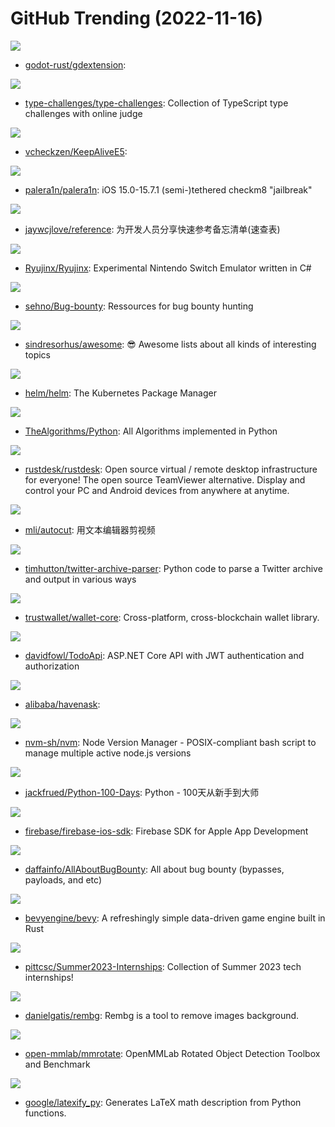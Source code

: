 # GitHub Trending (2022-11-16)

![](https://img.shields.io/badge/Rust-New%2055-green?style=flat-square&logo=appveyor)
- [godot-rust/gdextension](https://github.com/godot-rust/gdextension): 

![](https://img.shields.io/badge/TypeScript-New%20272-green?style=flat-square&logo=appveyor)
- [type-challenges/type-challenges](https://github.com/type-challenges/type-challenges): Collection of TypeScript type challenges with online judge

![](https://img.shields.io/badge/Shell-New%2059-green?style=flat-square&logo=appveyor)
- [vcheckzen/KeepAliveE5](https://github.com/vcheckzen/KeepAliveE5): 

![](https://img.shields.io/badge/Shell-New%20132-green?style=flat-square&logo=appveyor)
- [palera1n/palera1n](https://github.com/palera1n/palera1n): iOS 15.0-15.7.1 (semi-)tethered checkm8 "jailbreak"

![](https://img.shields.io/badge/CSS-New%20403-green?style=flat-square&logo=appveyor)
- [jaywcjlove/reference](https://github.com/jaywcjlove/reference): 为开发人员分享快速参考备忘清单(速查表)

![](https://img.shields.io/badge/C%23-New%20191-green?style=flat-square&logo=appveyor)
- [Ryujinx/Ryujinx](https://github.com/Ryujinx/Ryujinx): Experimental Nintendo Switch Emulator written in C#

![](https://img.shields.io/badge/none-New%2057-green?style=flat-square&logo=appveyor)
- [sehno/Bug-bounty](https://github.com/sehno/Bug-bounty): Ressources for bug bounty hunting

![](https://img.shields.io/badge/none-New%20221-green?style=flat-square&logo=appveyor)
- [sindresorhus/awesome](https://github.com/sindresorhus/awesome): 😎 Awesome lists about all kinds of interesting topics

![](https://img.shields.io/badge/Go-New%2041-green?style=flat-square&logo=appveyor)
- [helm/helm](https://github.com/helm/helm): The Kubernetes Package Manager

![](https://img.shields.io/badge/Python-New%20161-green?style=flat-square&logo=appveyor)
- [TheAlgorithms/Python](https://github.com/TheAlgorithms/Python): All Algorithms implemented in Python

![](https://img.shields.io/badge/Rust-New%20162-green?style=flat-square&logo=appveyor)
- [rustdesk/rustdesk](https://github.com/rustdesk/rustdesk): Open source virtual / remote desktop infrastructure for everyone! The open source TeamViewer alternative. Display and control your PC and Android devices from anywhere at anytime.

![](https://img.shields.io/badge/Python-New%20170-green?style=flat-square&logo=appveyor)
- [mli/autocut](https://github.com/mli/autocut): 用文本编辑器剪视频

![](https://img.shields.io/badge/Python-New%20195-green?style=flat-square&logo=appveyor)
- [timhutton/twitter-archive-parser](https://github.com/timhutton/twitter-archive-parser): Python code to parse a Twitter archive and output in various ways

![](https://img.shields.io/badge/C%2B%2B-New%2046-green?style=flat-square&logo=appveyor)
- [trustwallet/wallet-core](https://github.com/trustwallet/wallet-core): Cross-platform, cross-blockchain wallet library.

![](https://img.shields.io/badge/C%23-New%2059-green?style=flat-square&logo=appveyor)
- [davidfowl/TodoApi](https://github.com/davidfowl/TodoApi): ASP.NET Core API with JWT authentication and authorization

![](https://img.shields.io/badge/C%2B%2B-New%2014-green?style=flat-square&logo=appveyor)
- [alibaba/havenask](https://github.com/alibaba/havenask): 

![](https://img.shields.io/badge/Shell-New%2041-green?style=flat-square&logo=appveyor)
- [nvm-sh/nvm](https://github.com/nvm-sh/nvm): Node Version Manager - POSIX-compliant bash script to manage multiple active node.js versions

![](https://img.shields.io/badge/Python-New%20122-green?style=flat-square&logo=appveyor)
- [jackfrued/Python-100-Days](https://github.com/jackfrued/Python-100-Days): Python - 100天从新手到大师

![](https://img.shields.io/badge/Objective-C-New%2019-green?style=flat-square&logo=appveyor)
- [firebase/firebase-ios-sdk](https://github.com/firebase/firebase-ios-sdk): Firebase SDK for Apple App Development

![](https://img.shields.io/badge/none-New%2054-green?style=flat-square&logo=appveyor)
- [daffainfo/AllAboutBugBounty](https://github.com/daffainfo/AllAboutBugBounty): All about bug bounty (bypasses, payloads, and etc)

![](https://img.shields.io/badge/Rust-New%20252-green?style=flat-square&logo=appveyor)
- [bevyengine/bevy](https://github.com/bevyengine/bevy): A refreshingly simple data-driven game engine built in Rust

![](https://img.shields.io/badge/Python-New%2064-green?style=flat-square&logo=appveyor)
- [pittcsc/Summer2023-Internships](https://github.com/pittcsc/Summer2023-Internships): Collection of Summer 2023 tech internships!

![](https://img.shields.io/badge/Python-New%20154-green?style=flat-square&logo=appveyor)
- [danielgatis/rembg](https://github.com/danielgatis/rembg): Rembg is a tool to remove images background.

![](https://img.shields.io/badge/Python-New%2036-green?style=flat-square&logo=appveyor)
- [open-mmlab/mmrotate](https://github.com/open-mmlab/mmrotate): OpenMMLab Rotated Object Detection Toolbox and Benchmark

![](https://img.shields.io/badge/Python-New%20249-green?style=flat-square&logo=appveyor)
- [google/latexify_py](https://github.com/google/latexify_py): Generates LaTeX math description from Python functions.

